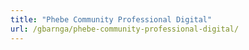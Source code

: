 ```yaml
---
title: "Phebe Community Professional Digital"
url: /gbarnga/phebe-community-professional-digital/
---
```

